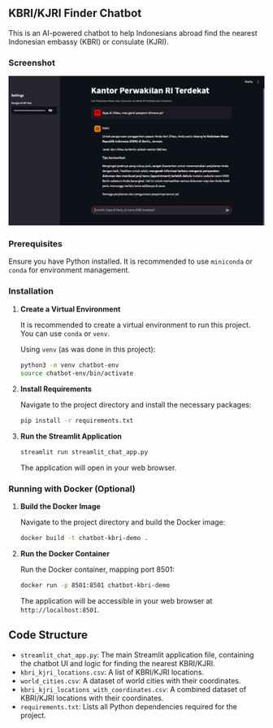 ## KBRI/KJRI Finder Chatbot

This is an AI-powered chatbot to help Indonesians abroad find the nearest Indonesian embassy (KBRI) or consulate (KJRI).

### Screenshot

![Chatbot Screenshot](ScreenShotKBRIchatbot.png)

### Prerequisites

Ensure you have Python installed. It is recommended to use `miniconda` or `conda` for environment management.

### Installation

1.  **Create a Virtual Environment**

    It is recommended to create a virtual environment to run this project. You can use `conda` or `venv`.

    Using `venv` (as was done in this project):
    ```bash
    python3 -m venv chatbot-env
    source chatbot-env/bin/activate
    ```

2.  **Install Requirements**

    Navigate to the project directory and install the necessary packages:

    ```bash
    pip install -r requirements.txt
    ```

3.  **Run the Streamlit Application**

    ```bash
    streamlit run streamlit_chat_app.py
    ```

    The application will open in your web browser.

### Running with Docker (Optional)

1.  **Build the Docker Image**

    Navigate to the project directory and build the Docker image:

    ```bash
    docker build -t chatbot-kbri-demo .
    ```

2.  **Run the Docker Container**

    Run the Docker container, mapping port 8501:

    ```bash
    docker run -p 8501:8501 chatbot-kbri-demo
    ```

    The application will be accessible in your web browser at `http://localhost:8501`.

## Code Structure

- `streamlit_chat_app.py`: The main Streamlit application file, containing the chatbot UI and logic for finding the nearest KBRI/KJRI.
- `kbri_kjri_locations.csv`: A list of KBRI/KJRI locations.
- `world_cities.csv`: A dataset of world cities with their coordinates.
- `kbri_kjri_locations_with_coordinates.csv`: A combined dataset of KBRI/KJRI locations with their coordinates.
- `requirements.txt`: Lists all Python dependencies required for the project.